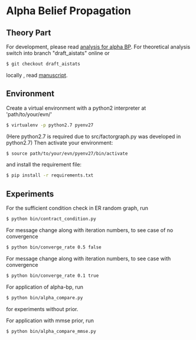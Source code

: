 # Alpha Belief Propagation

## Theory Part
For development, please read [analysis for alpha BP](./manuscript/README.md).
For theoretical analysis switch into branch "draft_aistats" online or
``` bash
$ git checkout draft_aistats
```
locally
, read [manuscript](./manuscript/main.pdf).

## Environment
Create a virtual environment with a python2 interpreter at 'path/to/your/evn/'
```bash
$ virtualenv -p python2.7 pyenv27
```
(Here python2.7 is required due to src/factorgraph.py was developed in python2.7)
Then activate your environment:

``` bash
$ source path/to/your/evn/pyenv27/bin/activate
```
and install the requirement file:

``` bash
$ pip install -r requirements.txt

```

## Experiments

For the sufficient condition check in ER random graph, run

``` bash
$ python bin/contract_condition.py
```
For message change along with iteration numbers, to see case of no convergence

``` bash
$ python bin/converge_rate 0.5 false
```
For message change along with iteration numbers, to see case with convergence

``` bash
$ python bin/converge_rate 0.1 true
```

For application of alpha-bp, run

``` bash
$ python bin/alpha_compare.py
```
for experiments without prior.

For application with mmse prior, run

``` bash
$ python bin/alpha_compare_mmse.py
```




